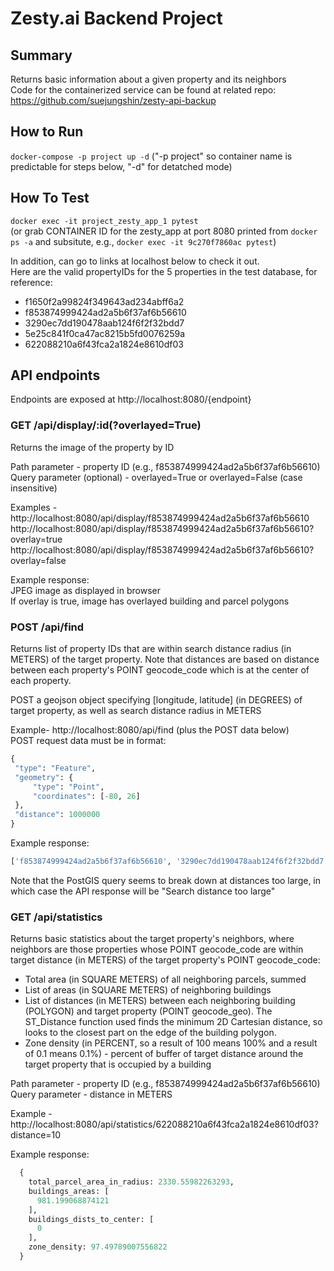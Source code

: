 # Zesty.ai Backend Project

## Summary
Returns basic information about a given property and its neighbors<br>
Code for the containerized service can be found at related repo: https://github.com/suejungshin/zesty-api-backup

## How to Run
`docker-compose -p project up -d` ("-p project" so container name is predictable for steps below, "-d" for detatched mode)


## How To Test
`docker exec -it project_zesty_app_1 pytest`<br>
(or grab CONTAINER ID for the zesty_app at port 8080 printed from `docker ps -a` and subsitute, e.g., `docker exec -it 9c270f7860ac pytest`)

In addition, can go to links at localhost below to check it out.<br>
Here are the valid propertyIDs for the 5 properties in the test database, for reference:
- f1650f2a99824f349643ad234abff6a2
- f853874999424ad2a5b6f37af6b56610
- 3290ec7dd190478aab124f6f2f32bdd7
- 5e25c841f0ca47ac8215b5fd0076259a
- 622088210a6f43fca2a1824e8610df03


## API endpoints

Endpoints are exposed at http://localhost:8080/{endpoint}

  ### GET /api/display/:id(?overlayed=True)

  Returns the image of the property by ID

  Path parameter - property ID (e.g., f853874999424ad2a5b6f37af6b56610)<br>
  Query parameter (optional) - overlayed=True or overlayed=False (case insensitive)

  Examples -
  http://localhost:8080/api/display/f853874999424ad2a5b6f37af6b56610
  http://localhost:8080/api/display/f853874999424ad2a5b6f37af6b56610?overlay=true
  http://localhost:8080/api/display/f853874999424ad2a5b6f37af6b56610?overlay=false

  Example response:<br>
  JPEG image as displayed in browser<br>
  If overlay is true, image has overlayed building and parcel polygons


  ### POST /api/find

  Returns list of property IDs that are within search distance radius (in METERS) of the target property. Note that distances are based on distance between each property's POINT geocode_code which is at the center of each property.

  POST a geojson object specifying [longitude, latitude] (in DEGREES) of target property, as well as search distance radius in METERS<br>

  Example- http://localhost:8080/api/find  (plus the POST data below)<br>
  POST request data must be in format:
   ```python
  {
    "type": "Feature",
    "geometry": {
        "type": "Point",
        "coordinates": [-80, 26]
    },
    "distance": 1000000
  }
  ```

  Example response:
  ```python
  ['f853874999424ad2a5b6f37af6b56610', '3290ec7dd190478aab124f6f2f32bdd7', '622088210a6f43fca2a1824e8610df03']
  ```

  Note that the PostGIS query seems to break down at distances too large, in which case the API response will be "Search distance too large"

  ### GET /api/statistics

  Returns basic statistics about the target property's neighbors, where neighbors are those properties whose POINT geocode_code are within target distance (in METERS) of the target property's POINT geocode_code:
  - Total area (in SQUARE METERS) of all neighboring parcels, summed
  - List of areas (in SQUARE METERS) of neighboring buildings
  - List of distances (in METERS) between each neighboring building (POLYGON) and target property (POINT geocode_geo). The ST_Distance function used finds the minimum 2D Cartesian distance, so looks to the closest part on the edge of the building polygon.
  - Zone density (in PERCENT, so a result of 100 means 100% and a result of 0.1 means 0.1%) - percent of buffer of target distance around the target property that is occupied by a building

  Path parameter - property ID (e.g., f853874999424ad2a5b6f37af6b56610)<br>
  Query parameter - distance in METERS

  Example -
  http://localhost:8080/api/statistics/622088210a6f43fca2a1824e8610df03?distance=10

  Example response:
```python
  {
    total_parcel_area_in_radius: 2330.55982263293,
    buildings_areas: [
      981.199068874121
    ],
    buildings_dists_to_center: [
      0
    ],
    zone_density: 97.49789007556822
  }
```
